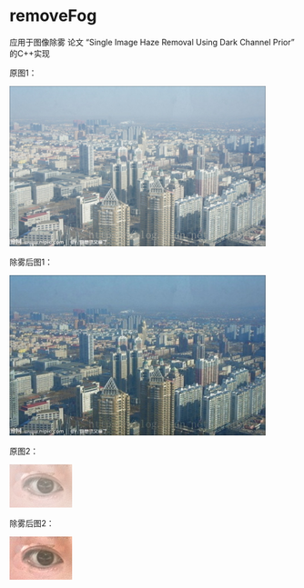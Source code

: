 # removeFog

应用于图像除雾
论文 “Single Image Haze Removal Using Dark Channel Prior” 的C++实现

原图1：

![Image text](https://github.com/mrxRunwuxiwusheng/removeFog/blob/master/images/res.png)

除雾后图1：

![Image text](https://github.com/mrxRunwuxiwusheng/removeFog/blob/master/images/dst.jpg)


原图2：

![Image text](https://github.com/mrxRunwuxiwusheng/removeFog/blob/master/images/res1.png)

除雾后图2：

![Image text](https://github.com/mrxRunwuxiwusheng/removeFog/blob/master/images/dst1.jpg)
